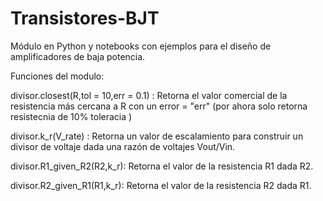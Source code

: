 # Transistores-BJT
Módulo en Python y notebooks con ejemplos para el diseño de amplificadores de baja potencia.

Funciones del modulo:

divisor.closest(R,tol = 10,err = 0.1) : Retorna el valor comercial de la resistencia más cercana a R con un error = "err" (por ahora solo retorna resistecnia de 10% toleracia )

divisor.k_r(V_rate) : Retorna un valor de escalamiento para construir un divisor de voltaje dada una razón de voltajes Vout/Vin.

divisor.R1_given_R2(R2,k_r): Retorna el valor de la resistencia R1 dada R2.

divisor.R2_given_R1(R1,k_r): Retorna el valor de la resistencia R2 dada R1.
